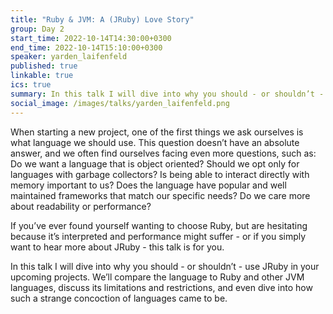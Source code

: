 ```yaml
---
title: "Ruby & JVM: A (JRuby) Love Story"
group: Day 2
start_time: 2022-10-14T14:30:00+0300
end_time: 2022-10-14T15:10:00+0300
speaker: yarden_laifenfeld
published: true
linkable: true
ics: true
summary: In this talk I will dive into why you should - or shouldn’t - use JRuby in your upcoming projects. We’ll compare the language to Ruby and other JVM languages, discuss its limitations and restrictions, and even dive into how such a strange concoction of languages came to be.
social_image: /images/talks/yarden_laifenfeld.png
---
```


When starting a new project, one of the first things we ask ourselves is what language we should use. This question doesn’t have an absolute answer, and we often find ourselves facing even more questions, such as: Do we want a language that is object oriented? Should we opt only for languages with garbage collectors? Is being able to interact directly with memory important to us? Does the language have popular and well maintained frameworks that match our specific needs? Do we care more about readability or performance?

If you’ve ever found yourself wanting to choose Ruby, but are hesitating because it’s interpreted and performance might suffer - or if you simply want to hear more about JRuby - this talk is for you.

In this talk I will dive into why you should - or shouldn’t - use JRuby in your upcoming projects. We’ll compare the language to Ruby and other JVM languages, discuss its limitations and restrictions, and even dive into how such a strange concoction of languages came to be.
